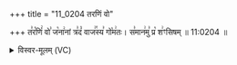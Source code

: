 +++
title = "11_0204 तरणिं वो"

+++
त꣣र꣡णिं꣢ वो꣣ ज꣡ना꣢नां त्र꣣दं꣡ वाज꣢꣯स्य꣣ गो꣡म꣢तः। स꣣मान꣢मु꣣ प्र꣡ श꣢ꣳसिषम् ॥ 11:0204 ॥

<details><summary>विस्वर-मूलम् (VC)</summary>

तरणिं वो जनानां त्रदं वाजस्य गोमतः । समानमु प्र शꣳ सिषम् ॥२०४॥
</details>